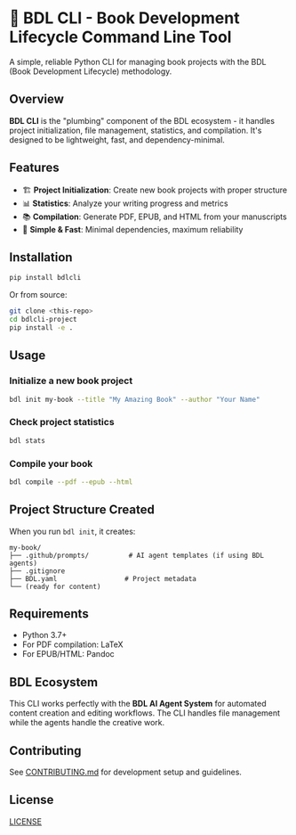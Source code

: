# 📘 BDL CLI - Book Development Lifecycle Command Line Tool

A simple, reliable Python CLI for managing book projects with the BDL (Book Development Lifecycle) methodology.

## Overview

**BDL CLI** is the "plumbing" component of the BDL ecosystem - it handles project initialization, file management, statistics, and compilation. It's designed to be lightweight, fast, and dependency-minimal.

## Features

- 🏗️ **Project Initialization**: Create new book projects with proper structure
- 📊 **Statistics**: Analyze your writing progress and metrics  
- 📚 **Compilation**: Generate PDF, EPUB, and HTML from your manuscripts
- 🔧 **Simple & Fast**: Minimal dependencies, maximum reliability

## Installation

```bash
pip install bdlcli
```

Or from source:

```bash
git clone <this-repo>
cd bdlcli-project
pip install -e .
```

## Usage

### Initialize a new book project

```bash
bdl init my-book --title "My Amazing Book" --author "Your Name"
```

### Check project statistics  

```bash
bdl stats
```

### Compile your book

```bash
bdl compile --pdf --epub --html
```

## Project Structure Created

When you run `bdl init`, it creates:

```
my-book/
├── .github/prompts/          # AI agent templates (if using BDL agents)
├── .gitignore               
├── BDL.yaml                 # Project metadata
└── (ready for content)
```

## Requirements

- Python 3.7+
- For PDF compilation: LaTeX
- For EPUB/HTML: Pandoc

## BDL Ecosystem

This CLI works perfectly with the **BDL AI Agent System** for automated content creation and editing workflows. The CLI handles file management while the agents handle the creative work.

## Contributing

See [CONTRIBUTING.md](CONTRIBUTING.md) for development setup and guidelines.

## License

[LICENSE](LICENSE)
